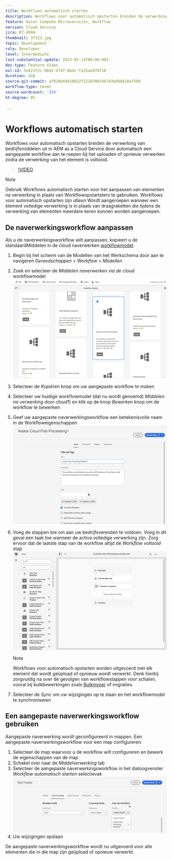 ```yaml
---
title: Workflows automatisch starten
description: Workflows voor automatisch opstarten breiden de verwerking van bedrijfsmiddelen uit door automatisch een aangepaste workflow aan te roepen bij het uploaden of opnieuw verwerken.
feature: Asset Compute Microservices, Workflow
version: Cloud Service
jira: KT-4994
thumbnail: 37323.jpg
topic: Development
role: Developer
level: Intermediate
last-substantial-update: 2023-05-14T00:00:00Z
doc-type: Feature Video
exl-id: 5e423f2c-90d2-474f-8bdc-fa15ae976f18
duration: 416
source-git-commit: af928e60410022f12207082467d3bd9b818af59d
workflow-type: tm+mt
source-wordcount: '324'
ht-degree: 0%

---
```


# Workflows automatisch starten

Workflows voor automatisch opstarten breiden de verwerking van bedrijfsmiddelen uit in AEM as a Cloud Service door automatisch een aangepaste workflow aan te roepen bij het uploaden of opnieuw verwerken zodra de verwerking van het element is voltooid.

>[!VIDEO](https://video.tv.adobe.com/v/37323?quality=12&learn=on)

>[!NOTE]
>
>Gebruik Workflows automatisch starten voor het aanpassen van elementen na verwerking in plaats van Workflowopstartsters te gebruiken. Workflows voor automatisch opstarten zijn _alleen_ Wordt aangeroepen wanneer een element volledige verwerking is in plaats van draagraketten die tijdens de verwerking van elementen meerdere keren kunnen worden aangeroepen.

## De naverwerkingsworkflow aanpassen

Als u de naverwerkingsworkflow wilt aanpassen, kopieert u de standaardMiddelen in de cloud naverwerken [workflowmodel](../../foundation/workflow/use-the-workflow-editor.md).

1. Begin bij het scherm van de Modellen van het Werkschema door aan te navigeren _Gereedschappen_ > _Workflow_ > _Modellen_
2. Zoek en selecteer de _Middelen naverwerken via de cloud_ workflowmodel<br/>
   ![Het workflowmodel voor naverwerking vanaf de cloud selecteren](assets/auto-start-workflow-select-workflow.png)
3. Selecteer de _Kopiëren_ knop om uw aangepaste workflow te maken
4. Selecteer uw huidige workflowmodel (dat nu wordt genoemd) _Middelen na verwerking door cloud1_) en klik op de knop _Bewerken_ knop om de workflow te bewerken
5. Geef uw aangepaste naverwerkingsworkflow een betekenisvolle naam in de Workfloweigenschappen<br/>
   ![De naam wijzigen](assets/auto-start-workflow-change-name.png)
6. Voeg de stappen toe om aan uw bedrijfsvereisten te voldoen. Voeg in dit geval een taak toe wanneer de activa volledige verwerking zijn. Zorg ervoor dat de laatste stap van de workflow altijd de _Workflow voltooid_ stap<br/>
   ![Workflowstappen toevoegen](assets/auto-start-workflow-customize-steps.png)

   >[!NOTE]
   >
   >Workflows voor automatisch opstarten worden uitgevoerd met elk element dat wordt geüpload of opnieuw wordt verwerkt. Denk hierbij zorgvuldig na over de gevolgen van workflowstappen voor schalen, vooral bij bulkbewerkingen zoals [Bulkinvoer](../../cloud-service/migration/bulk-import.md) of migraties.

7. Selecteer de _Sync_ om uw wijzigingen op te slaan en het workflowmodel te synchroniseren

## Een aangepaste naverwerkingsworkflow gebruiken

Aangepaste naverwerking wordt geconfigureerd in mappen. Een aangepaste naverwerkingsworkflow voor een map configureren:

1. Selecteer de map waarvoor u de workflow wilt configureren en bewerk de eigenschappen van de map
2. Schakel over naar de _Middelverwerking_ tab
3. Selecteer de aangepaste naverwerkingsworkflow in het dialoogvenster _Workflow automatisch starten_ selectievak<br/>
   ![De naverwerkingsworkflow instellen](assets/auto-start-workflow-set-workflow.png)
4. Uw wijzigingen opslaan

De aangepaste naverwerkingsworkflow wordt nu uitgevoerd voor alle elementen die in die map zijn geüpload of opnieuw verwerkt.
